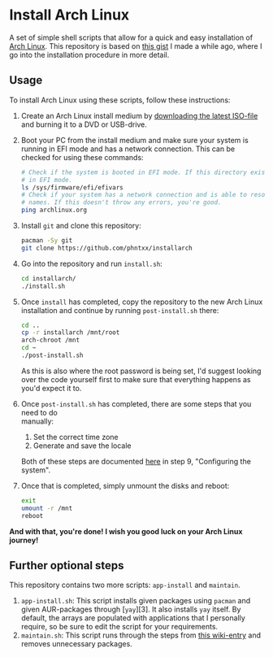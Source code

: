 # Install Arch Linux

A set of simple shell scripts that allow for a quick and easy installation of
[Arch Linux][arch]. This repository is based on [this gist][gist] I made a while
ago, where I go into the installation procedure in more detail.

## Usage

To install Arch Linux using these scripts, follow these instructions:

1. Create an Arch Linux install medium by [downloading the latest ISO-file][download]
   and burning it to a DVD or USB-drive.
2. Boot your PC from the install medium and make sure your system is running in
   EFI mode and has a network connection. This can be checked for using these commands:
   ```sh
   # Check if the system is booted in EFI mode. If this directory exists, you're
   # in EFI mode.
   ls /sys/firmware/efi/efivars
   # Check if your system has a network connection and is able to resolve domain
   # names. If this doesn't throw any errors, you're good.
   ping archlinux.org
   ```
3. Install `git` and clone this repository:
   ```sh
   pacman -Sy git
   git clone https://github.com/phntxx/installarch
   ```
4. Go into the repository and run `install.sh`:
   ```sh
   cd installarch/
   ./install.sh
   ```
5. Once `install` has completed, copy the repository to the new Arch Linux
   installation and continue by running `post-install.sh` there:
   ```sh
   cd ..
   cp -r installarch /mnt/root
   arch-chroot /mnt
   cd ~
   ./post-install.sh
   ```
   As this is also where the root password is being set, I'd suggest looking over the
   code yourself first to make sure that everything happens as you'd expect it to.
6. Once `post-install.sh` has completed, there are some steps that you need to do  
   manually:

   1. Set the correct time zone
   2. Generate and save the locale

   Both of these steps are documented [here][gist] in step 9, "Configuring the
   system".

7. Once that is completed, simply unmount the disks and reboot:
   ```sh
   exit
   umount -r /mnt
   reboot
   ```

**And with that, you're done! I wish you good luck on your Arch Linux journey!**

## Further optional steps

This repository contains two more scripts: `app-install` and `maintain`.

1. `app-install.sh`: This script installs given packages using `pacman` and given
   AUR-packages through [`yay`][3]. It also installs `yay` itself. By default, the
   arrays are populated with applications that I personally require, so be sure to
   edit the script for your requirements.
2. `maintain.sh`: This script runs through the steps from [this wiki-entry][maintain]
   and removes unnecessary packages.

[arch]: https://archlinux.org
[download]: https://archlinux.org/download/
[gist]: https://gist.github.com/phntxx/6dab61114d1bdc3397711f6675231964
[yay]: https://github.com/Jguer/yay
[maintain]: https://wiki.archlinux.org/title/System_maintenance
